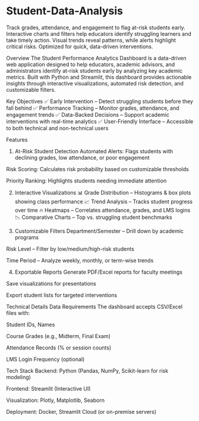 # Student-Data-Analysis
Track grades, attendance, and engagement to flag at-risk students early. Interactive charts and filters help educators identify struggling learners and take timely action. Visual trends reveal patterns, while alerts highlight critical risks. Optimized for quick, data-driven interventions.

Overview
The Student Performance Analytics Dashboard is a data-driven web application designed to help educators, academic advisors, and administrators identify at-risk students early by analyzing key academic metrics. Built with Python and Streamlit, this dashboard provides actionable insights through interactive visualizations, automated risk detection, and customizable filters.

Key Objectives
✅ Early Intervention – Detect struggling students before they fall behind
✅ Performance Tracking – Monitor grades, attendance, and engagement trends
✅ Data-Backed Decisions – Support academic interventions with real-time analytics
✅ User-Friendly Interface – Accessible to both technical and non-technical users

Features
1. At-Risk Student Detection
Automated Alerts: Flags students with declining grades, low attendance, or poor engagement

Risk Scoring: Calculates risk probability based on customizable thresholds

Priority Ranking: Highlights students needing immediate attention

2. Interactive Visualizations
📊 Grade Distribution – Histograms & box plots showing class performance
📈 Trend Analysis – Tracks student progress over time
🔥 Heatmaps – Correlates attendance, grades, and LMS logins
📉 Comparative Charts – Top vs. struggling student benchmarks

3. Customizable Filters
Department/Semester – Drill down by academic programs

Risk Level – Filter by low/medium/high-risk students

Time Period – Analyze weekly, monthly, or term-wise trends

4. Exportable Reports
Generate PDF/Excel reports for faculty meetings

Save visualizations for presentations

Export student lists for targeted interventions

Technical Details
Data Requirements
The dashboard accepts CSV/Excel files with:

Student IDs, Names

Course Grades (e.g., Midterm, Final Exam)

Attendance Records (% or session counts)

LMS Login Frequency (optional)

Tech Stack
Backend: Python (Pandas, NumPy, Scikit-learn for risk modeling)

Frontend: Streamlit (Interactive UI)

Visualization: Plotly, Matplotlib, Seaborn

Deployment: Docker, Streamlit Cloud (or on-premise servers)

